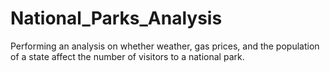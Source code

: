 # National_Parks_Analysis
Performing an analysis on whether weather, gas prices, and the population of a state affect the number of visitors to a national park. 
